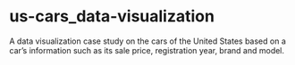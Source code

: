 # us-cars_data-visualization

A data visualization case study on the cars of the United States based on a car’s information such as its sale price, registration year, brand and model.
